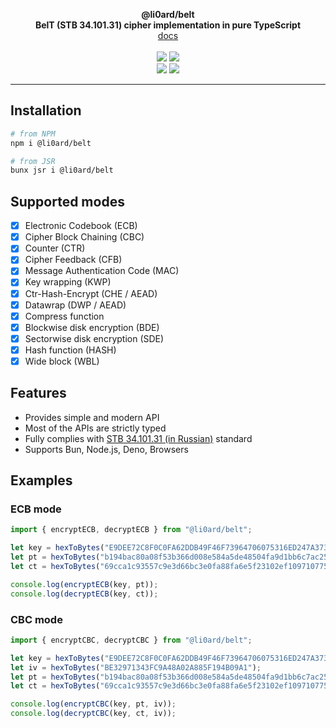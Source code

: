 <p align="center">
    <b>@li0ard/belt</b><br>
    <b>BelT (STB 34.101.31) cipher implementation in pure TypeScript</b>
    <br>
    <a href="https://li0ard.is-cool.dev/belt">docs</a>
    <br><br>
    <a href="https://github.com/li0ard/belt/actions/workflows/test.yml"><img src="https://github.com/li0ard/belt/actions/workflows/test.yml/badge.svg" /></a>
    <a href="https://github.com/li0ard/belt/blob/main/LICENSE"><img src="https://img.shields.io/github/license/li0ard/belt" /></a>
    <br>
    <a href="https://npmjs.com/package/@li0ard/belt"><img src="https://img.shields.io/npm/v/@li0ard/belt" /></a>
    <a href="https://jsr.io/@li0ard/belt"><img src="https://jsr.io/badges/@li0ard/belt" /></a>
    <br>
    <hr>
</p>

## Installation

```bash
# from NPM
npm i @li0ard/belt

# from JSR
bunx jsr i @li0ard/belt
```

## Supported modes
- [x] Electronic Codebook (ECB)
- [x] Cipher Block Chaining (CBC)
- [x] Counter (CTR)
- [x] Cipher Feedback (CFB)
- [x] Message Authentication Code (MAC)
- [x] Key wrapping (KWP)
- [x] Ctr-Hash-Encrypt (CHE / AEAD)
- [x] Datawrap (DWP / AEAD)
- [x] Compress function
- [x] Blockwise disk encryption (BDE)
- [x] Sectorwise disk encryption (SDE)
- [x] Hash function (HASH)
- [x] Wide block (WBL)

## Features
- Provides simple and modern API
- Most of the APIs are strictly typed
- Fully complies with [STB 34.101.31 (in Russian)](https://apmi.bsu.by/assets/files/std/belt-spec372.pdf) standard
- Supports Bun, Node.js, Deno, Browsers

## Examples
### ECB mode
```ts
import { encryptECB, decryptECB } from "@li0ard/belt";

let key = hexToBytes("E9DEE72C8F0C0FA62DDB49F46F73964706075316ED247A3739CBA38303A98BF6");
let pt = hexToBytes("b194bac80a08f53b366d008e584a5de48504fa9d1bb6c7ac252e72c202fdce0d5be3d61217b96181fe6786ad716b890b");
let ct = hexToBytes("69cca1c93557c9e3d66bc3e0fa88fa6e5f23102ef109710775017f73806da9dc46fb2ed2ce771f26dcb5e5d1569f9ab0");

console.log(encryptECB(key, pt));
console.log(decryptECB(key, ct));
```

### CBC mode
```ts
import { encryptCBC, decryptCBC } from "@li0ard/belt";

let key = hexToBytes("E9DEE72C8F0C0FA62DDB49F46F73964706075316ED247A3739CBA38303A98BF6");
let iv = hexToBytes("BE32971343FC9A48A02A885F194B09A1");
let pt = hexToBytes("b194bac80a08f53b366d008e584a5de48504fa9d1bb6c7ac252e72c202fdce0d5be3d61217b96181fe6786ad716b890b");
let ct = hexToBytes("69cca1c93557c9e3d66bc3e0fa88fa6e5f23102ef109710775017f73806da9dc46fb2ed2ce771f26dcb5e5d1569f9ab0");

console.log(encryptCBC(key, pt, iv));
console.log(decryptCBC(key, ct, iv));
```